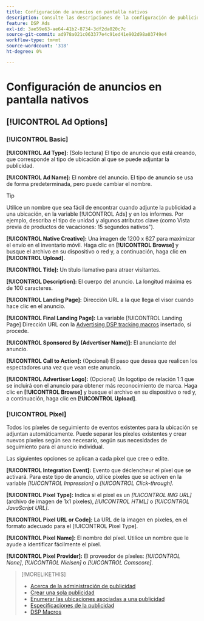 ```yaml
---
title: Configuración de anuncios en pantalla nativos
description: Consulte las descripciones de la configuración de publicidad disponible para los anuncios en pantalla nativos.
feature: DSP Ads
exl-id: 3ae59e63-ae64-41b2-8734-3df2da020c7c
source-git-commit: ad978a021c063377e4c91ed41e902d98a03749e4
workflow-type: tm+mt
source-wordcount: '318'
ht-degree: 0%

---
```


# Configuración de anuncios en pantalla nativos

## [!UICONTROL Ad Options]

### [!UICONTROL Basic]

**[!UICONTROL Ad Type]:** (Solo lectura) El tipo de anuncio que está creando, que corresponde al tipo de ubicación al que se puede adjuntar la publicidad.

**[!UICONTROL Ad Name]:** El nombre del anuncio. El tipo de anuncio se usa de forma predeterminada, pero puede cambiar el nombre.

>[!TIP]
>
> Utilice un nombre que sea fácil de encontrar cuando adjunte la publicidad a una ubicación, en la variable [!UICONTROL Ads] y en los informes. Por ejemplo, describa el tipo de unidad y algunos atributos clave (como Vista previa de productos de vacaciones: 15 segundos nativos&quot;).

**[!UICONTROL Native Creative]:** Una imagen de 1200 x 627 para maximizar el envío en el inventario móvil. Haga clic en **[!UICONTROL Browse]** y busque el archivo en su dispositivo o red y, a continuación, haga clic en **[!UICONTROL Upload]**.

**[!UICONTROL Title]:** Un título llamativo para atraer visitantes.

**[!UICONTROL Description]:** El cuerpo del anuncio. La longitud máxima es de 100 caracteres.

**[!UICONTROL Landing Page]:** Dirección URL a la que llega el visor cuando hace clic en el anuncio.

**[!UICONTROL Final Landing Page]:** La variable [!UICONTROL Landing Page] Dirección URL con la [Advertising DSP tracking macros](/help/dsp/campaign-management/macros.md) insertado, si procede.

**[!UICONTROL Sponsored By (Advertiser Name)]:** El anunciante del anuncio.

**[!UICONTROL Call to Action]:** (Opcional) El paso que desea que realicen los espectadores una vez que vean este anuncio.

**[!UICONTROL Advertiser Logo]:** (Opcional) Un logotipo de relación 1:1 que se incluirá con el anuncio para obtener más reconocimiento de marca. Haga clic en **[!UICONTROL Browse]** y busque el archivo en su dispositivo o red y, a continuación, haga clic en **[!UICONTROL Upload]**.

### [!UICONTROL Pixel]

Todos los píxeles de seguimiento de eventos existentes para la ubicación se adjuntan automáticamente. Puede separar los píxeles existentes y crear nuevos píxeles según sea necesario, según sus necesidades de seguimiento para el anuncio individual.

Las siguientes opciones se aplican a cada píxel que cree o edite.

**[!UICONTROL Integration Event]:** Evento que déclencheur el píxel que se activará. Para este tipo de anuncio, utilice píxeles que se activen en la variable *[!UICONTROL Impression]* o *[!UICONTROL Click-through]*.

**[!UICONTROL Pixel Type]:** Indica si el píxel es un *[!UICONTROL IMG URL]* (archivo de imagen de 1x1 píxeles), *[!UICONTROL HTML]* o *[!UICONTROL JavaScript URL]*.

**[!UICONTROL Pixel URL or Code]:** La URL de la imagen en píxeles, en el formato adecuado para el [!UICONTROL Pixel Type].

**[!UICONTROL Pixel Name]:** El nombre del píxel. Utilice un nombre que le ayude a identificar fácilmente el píxel.

**[!UICONTROL Pixel Provider]:** El proveedor de píxeles: *[!UICONTROL None]*, *[!UICONTROL Nielsen]* o *[!UICONTROL Comscore]*.

>[!MORELIKETHIS]
>
>* [Acerca de la administración de publicidad](ad-about.md)
>* [Crear una sola publicidad](ad-create.md)
>* [Enumerar las ubicaciones asociadas a una publicidad](/help/dsp/campaign-management/ads/ad-list-placements.md)
>* [Especificaciones de la publicidad](ad-specs.md)
>* [DSP Macros](/help/dsp/campaign-management/macros.md)

